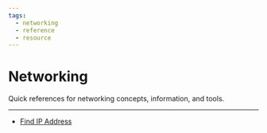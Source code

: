 ```yaml
---
tags:
  - networking
  - reference
  - resource
---
```


# Networking

Quick references for networking concepts, information, and tools.

---
- [Find IP Address](find-ip-address.md)